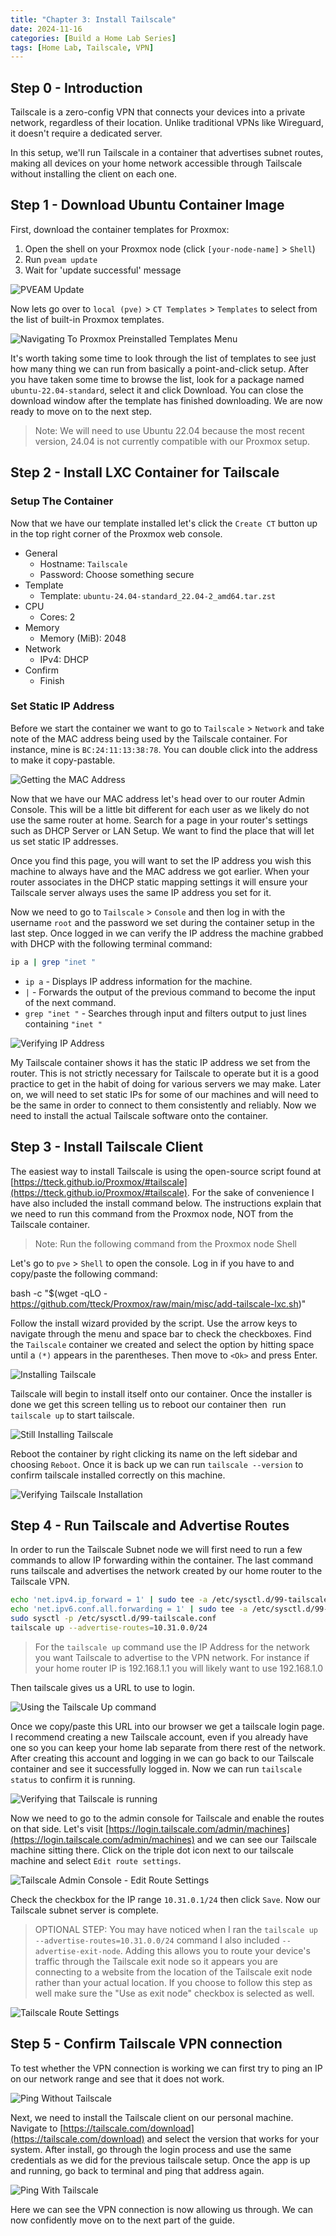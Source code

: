 ```yaml
--- 
title: "Chapter 3: Install Tailscale"
date: 2024-11-16
categories: [Build a Home Lab Series]
tags: [Home Lab, Tailscale, VPN]
---
```


## Step 0 - Introduction

Tailscale is a zero-config VPN that connects your devices into a private network, regardless of their location. Unlike traditional VPNs like Wireguard, it doesn't require a dedicated server.

In this setup, we'll run Tailscale in a container that advertises subnet routes, making all devices on your home network accessible through Tailscale without installing the client on each one.

## Step 1 - Download Ubuntu Container Image

First, download the container templates for Proxmox:

1. Open the shell on your Proxmox node (click `[your-node-name]` > `Shell`)
2. Run `pveam update`
3. Wait for 'update successful' message

![PVEAM Update](/assets/img/posts/2024-11-16-Install-Tailscale/Install%20Tailscale.png)

Now lets go over to `local (pve)` > `CT Templates` > `Templates` to select from the list of built-in Proxmox templates.

![Navigating To Proxmox Preinstalled Templates Menu](/assets/img/posts/2024-11-16-Install-Tailscale/Install%20Tailscale-1.png)

It's worth taking some time to look through the list of templates to see just how many thing we can run from basically a point-and-click setup. After you have taken some time to browse the list, look for a package named `ubuntu-22.04-standard`, select it and click Download. You can close the download window after the template has finished downloading. We are now ready to move on to the next step.

> Note: We will need to use Ubuntu 22.04 because the most recent version, 24.04 is not currently compatible with our Proxmox setup.

## Step 2 - Install LXC Container for Tailscale

### Setup The Container

Now that we have our template installed let's click the `Create CT` button up in the top right corner of the Proxmox web console.

- General
	- Hostname: `Tailscale`
	- Password: Choose something secure
- Template
	- Template: `ubuntu-24.04-standard_22.04-2_amd64.tar.zst`
- CPU
	- Cores: 2
- Memory
	- Memory (MiB): 2048
- Network
	- IPv4: DHCP
- Confirm
	- Finish
    
### Set Static IP Address

Before we start the container we want to go to `Tailscale` > `Network` and take note of the MAC address being used by the Tailscale container. For instance, mine is `BC:24:11:13:38:78`. You can double click into the address to make it copy-pastable.

![Getting the MAC Address](/assets/img/posts/2024-11-16-Install-Tailscale/Install%20Tailscale-2.png)

Now that we have our MAC address let's head over to our router Admin Console. This will be a little bit different for each user as we likely do not use the same router at home. Search for a page in your router's settings such as DHCP Server or LAN Setup. We want to find the place that will let us set static IP addresses.

Once you find this page, you will want to set the IP address you wish this machine to always have and the MAC address we got earlier. When your router associates in the DHCP static mapping settings it will ensure your Tailscale server always uses the same IP address you set for it.

Now we need to go to `Tailscale` > `Console` and then log in with the username `root` and the password we set during the container setup in the last step. Once logged in we can verify the IP address the machine grabbed with DHCP with the following terminal command:

```bash
ip a | grep "inet "
```

- `ip a` - Displays IP address information for the machine.
- `|` - Forwards the output of the previous command to become the input of the next command.
- `grep "inet "` - Searches through input and filters output to just lines containing `"inet "`

![Verifying IP Address](/assets/img/posts/2024-11-16-Install-Tailscale/Install%20Tailscale-3.png)

My Tailscale container shows it has the static IP address we set from the router. This is not strictly necessary for Tailscale to operate but it is a good practice to get in the habit of doing for various servers we may make. Later on, we will need to set static IPs for some of our machines and will need to be the same in order to connect to them consistently and reliably. Now we need to install the actual Tailscale software onto the container.

## Step 3 - Install Tailscale Client

The easiest way to install Tailscale is using the open-source script found at [https://tteck.github.io/Proxmox/#tailscale](https://tteck.github.io/Proxmox/#tailscale). For the sake of convenience I have also included the install command below. The instructions explain that we need to run this command from the Proxmox node, NOT from the Tailscale container.

> Note: Run the following command from the Proxmox node Shell

Let's go to `pve` > `Shell` to open the console. Log in if you have to and copy/paste the following command:

bash -c "$(wget -qLO - https://github.com/tteck/Proxmox/raw/main/misc/add-tailscale-lxc.sh)"

Follow the install wizard provided by the script. Use the arrow keys to navigate through the menu and space bar to check the checkboxes. Find the `Tailscale` container we created and select the option by hitting space until a `(*)` appears in the parentheses. Then move to `<Ok>` and press Enter.

![Installing Tailscale](/assets/img/posts/2024-11-16-Install-Tailscale/Install%20Tailscale-4.png)

Tailscale will begin to install itself onto our container. Once the installer is done we get this screen telling us to reboot our container then  run `tailscale up` to start tailscale.

![Still Installing Tailscale](/assets/img/posts/2024-11-16-Install-Tailscale/Install%20Tailscale-5.png)

Reboot the container by right clicking its name on the left sidebar and choosing `Reboot`. Once it is back up we can run `tailscale --version` to confirm tailscale installed correctly on this machine.

![Verifying Tailscale Installation](/assets/img/posts/2024-11-16-Install-Tailscale/Install%20Tailscale-6.png)

## Step 4 - Run Tailscale and Advertise Routes

In order to run the Tailscale Subnet node we will first need to run a few commands to allow IP forwarding within the container. The last command runs tailscale and advertises the network created by our home router to the Tailscale VPN.

```bash
echo 'net.ipv4.ip_forward = 1' | sudo tee -a /etc/sysctl.d/99-tailscale.conf
echo 'net.ipv6.conf.all.forwarding = 1' | sudo tee -a /etc/sysctl.d/99-tailscale.conf
sudo sysctl -p /etc/sysctl.d/99-tailscale.conf
tailscale up --advertise-routes=10.31.0.0/24
```  

> For the `tailscale up` command use the IP Address for the network you want Tailscale to advertise to the VPN network. For instance if your home router IP is 192.168.1.1 you will likely want to use 192.168.1.0

Then tailscale gives us a URL to use to login.

![Using the Tailscale Up command](/assets/img/posts/2024-11-16-Install-Tailscale/Install%20Tailscale-7.png)

Once we copy/paste this URL into our browser we get a tailscale login page. I recommend creating a new Tailscale account, even if you already have one so you can keep your home lab separate from there rest of the network. After creating this account and logging in we can go back to our Tailscale container and see it successfully logged in. Now we can run `tailscale status` to confirm it is running.

![Verifying that Tailscale is running](/assets/img/posts/2024-11-16-Install-Tailscale/Install%20Tailscale-8.png)

Now we need to go to the admin console for Tailscale and enable the routes on that side. Let's visit [https://login.tailscale.com/admin/machines](https://login.tailscale.com/admin/machines) and we can see our Tailscale machine sitting there. Click on the triple dot icon next to our tailscale machine and select `Edit route settings`.

![Tailscale Admin Console - Edit Route Settings](/assets/img/posts/2024-11-16-Install-Tailscale/Install%20Tailscale-9.png)

Check the checkbox for the IP range `10.31.0.1/24` then click `Save`. Now our Tailscale subnet server is complete.

> OPTIONAL STEP: You may have noticed when I ran the `tailscale up --advertise-routes=10.31.0.0/24` command I also included `--advertise-exit-node`. Adding this allows you to route your device's traffic through the Tailscale exit node so it appears you are connecting to a website from the location of the Tailscale exit node rather than your actual location. If you choose to follow this step as well make sure the "Use as exit node" checkbox is selected as well.

![Tailscale Route Settings](/assets/img/posts/2024-11-16-Install-Tailscale/Install%20Tailscale-10.png)

## Step 5 - Confirm Tailscale VPN connection

To test whether the VPN connection is working we can first try to ping an IP on our network range and see that it does not work.

![Ping Without Tailscale](/assets/img/posts/2024-11-16-Install-Tailscale/Install%20Tailscale-11.png)

Next, we need to install the Tailscale client on our personal machine. Navigate to [https://tailscale.com/download](https://tailscale.com/download) and select the version that works for your system. After install, go through the login process and use the same credentials as we did for the previous tailscale setup. Once the app is up and running, go back to terminal and ping that address again.

![Ping With Tailscale](/assets/img/posts/2024-11-16-Install-Tailscale/Install%20Tailscale-12.png)

Here we can see the VPN connection is now allowing us through. We can now confidently move on to the next part of the guide.

